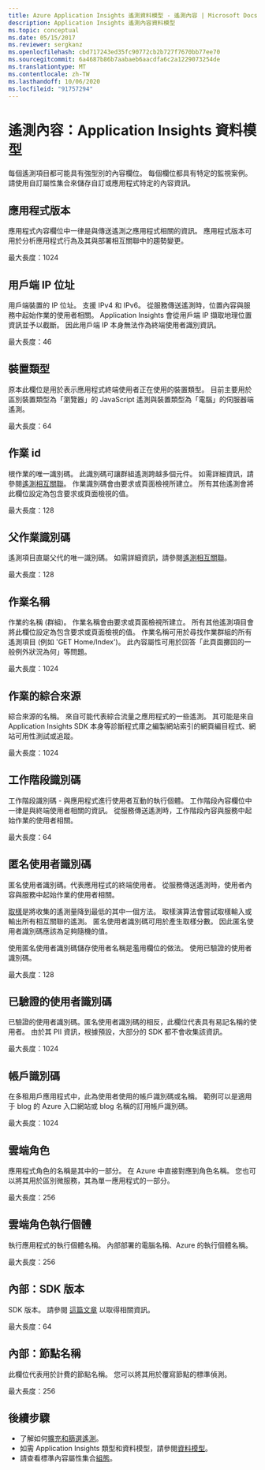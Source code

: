 ```yaml
---
title: Azure Application Insights 遙測資料模型 - 遙測內容 | Microsoft Docs
description: Application Insights 遙測內容資料模型
ms.topic: conceptual
ms.date: 05/15/2017
ms.reviewer: sergkanz
ms.openlocfilehash: cbd717243ed35fc90772cb2b727f7670bb77ee70
ms.sourcegitcommit: 6a4687b86b7aabaeb6aacdfa6c2a1229073254de
ms.translationtype: MT
ms.contentlocale: zh-TW
ms.lasthandoff: 10/06/2020
ms.locfileid: "91757294"
---
```

# <a name="telemetry-context-application-insights-data-model"></a>遙測內容：Application Insights 資料模型

每個遙測項目都可能具有強型別的內容欄位。 每個欄位都具有特定的監視案例。 請使用自訂屬性集合來儲存自訂或應用程式特定的內容資訊。


## <a name="application-version"></a>應用程式版本

應用程式內容欄位中一律是與傳送遙測之應用程式相關的資訊。 應用程式版本可用於分析應用程式行為及其與部署相互關聯中的趨勢變更。

最大長度：1024


## <a name="client-ip-address"></a>用戶端 IP 位址

用戶端裝置的 IP 位址。 支援 IPv4 和 IPv6。 從服務傳送遙測時，位置內容與服務中起始作業的使用者相關。 Application Insights 會從用戶端 IP 擷取地理位置資訊並予以截斷。 因此用戶端 IP 本身無法作為終端使用者識別資訊。 

最大長度：46


## <a name="device-type"></a>裝置類型

原本此欄位是用於表示應用程式終端使用者正在使用的裝置類型。 目前主要用於區別裝置類型為「瀏覽器」的 JavaScript 遙測與裝置類型為「電腦」的伺服器端遙測。

最大長度：64


## <a name="operation-id"></a>作業 id

根作業的唯一識別碼。 此識別碼可讓群組遙測跨越多個元件。 如需詳細資訊，請參閱[遙測相互關聯](./correlation.md)。 作業識別碼會由要求或頁面檢視所建立。 所有其他遙測會將此欄位設定為包含要求或頁面檢視的值。 

最大長度：128


## <a name="parent-operation-id"></a>父作業識別碼

遙測項目直屬父代的唯一識別碼。 如需詳細資訊，請參閱[遙測相互關聯](./correlation.md)。

最大長度：128


## <a name="operation-name"></a>作業名稱

作業的名稱 (群組)。 作業名稱會由要求或頁面檢視所建立。 所有其他遙測項目會將此欄位設定為包含要求或頁面檢視的值。 作業名稱可用於尋找作業群組的所有遙測項目 (例如 'GET Home/Index')。 此內容屬性可用於回答「此頁面擲回的一般例外狀況為何」等問題。

最大長度：1024


## <a name="synthetic-source-of-the-operation"></a>作業的綜合來源

綜合來源的名稱。 來自可能代表綜合流量之應用程式的一些遙測。 其可能是來自 Application Insights SDK 本身等診斷程式庫之編製網站索引的網頁編目程式、網站可用性測試或追蹤。

最大長度：1024


## <a name="session-id"></a>工作階段識別碼

工作階段識別碼 - 與應用程式進行使用者互動的執行個體。 工作階段內容欄位中一律是與終端使用者相關的資訊。 從服務傳送遙測時，工作階段內容與服務中起始作業的使用者相關。

最大長度：64


## <a name="anonymous-user-id"></a>匿名使用者識別碼

匿名使用者識別碼。代表應用程式的終端使用者。 從服務傳送遙測時，使用者內容與服務中起始作業的使用者相關。

[取樣](./sampling.md)是將收集的遙測量降到最低的其中一個方法。 取樣演算法會嘗試取樣輸入或輸出所有相互關聯的遙測。 匿名使用者識別碼可用於產生取樣分數。 因此匿名使用者識別碼應該為足夠隨機的值。 

使用匿名使用者識別碼儲存使用者名稱是濫用欄位的做法。 使用已驗證的使用者識別碼。

最大長度：128


## <a name="authenticated-user-id"></a>已驗證的使用者識別碼

已驗證的使用者識別碼。匿名使用者識別碼的相反，此欄位代表具有易記名稱的使用者。 由於其 PII 資訊，根據預設，大部分的 SDK 都不會收集該資訊。

最大長度：1024


## <a name="account-id"></a>帳戶識別碼

在多租用戶應用程式中，此為使用者使用的帳戶識別碼或名稱。 範例可以是適用于 blog 的 Azure 入口網站或 blog 名稱的訂用帳戶識別碼。

最大長度：1024


## <a name="cloud-role"></a>雲端角色

應用程式角色的名稱是其中的一部分。 在 Azure 中直接對應到角色名稱。 您也可以將其用於區別微服務，其為單一應用程式的一部分。

最大長度：256


## <a name="cloud-role-instance"></a>雲端角色執行個體

執行應用程式的執行個體名稱。 內部部署的電腦名稱、Azure 的執行個體名稱。

最大長度：256


## <a name="internal-sdk-version"></a>內部：SDK 版本

SDK 版本。 請參閱 [這篇文章](https://github.com/MohanGsk/ApplicationInsights-Home/blob/master/EndpointSpecs/SDK-VERSIONS.md) 以取得相關資訊。

最大長度：64


## <a name="internal-node-name"></a>內部：節點名稱

此欄位代表用於計費的節點名稱。 您可以將其用於覆寫節點的標準偵測。

最大長度：256


## <a name="next-steps"></a>後續步驟

- 了解如何[擴充和篩選遙測](./api-filtering-sampling.md)。
- 如需 Application Insights 類型和資料模型，請參閱[資料模型](data-model.md)。
- 請查看標準內容屬性集合[組態](./configuration-with-applicationinsights-config.md#telemetry-initializers-aspnet)。

